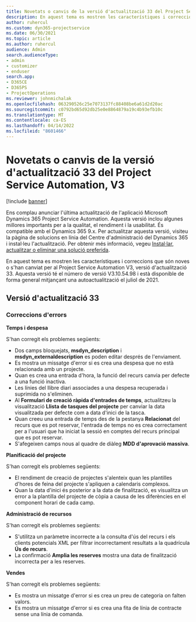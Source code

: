 ```yaml
---
title: Novetats o canvis de la versió d'actualització 33 del Project Service Automation, V3
description: En aquest tema es mostren les característiques i correccions disponibles al Project Service Automation V3, versió d'actualització 33.
author: ruhercul
ms.custom: dyn365-projectservice
ms.date: 06/30/2021
ms.topic: article
ms.author: ruhercul
audience: Admin
search.audienceType:
- admin
- customizer
- enduser
search.app:
- D365CE
- D365PS
- ProjectOperations
ms.reviewer: johnmichalak
ms.openlocfilehash: 063290526c25e7073137fc88408be6a61d2d20ac
ms.sourcegitcommit: c0792bd65d92db25e0e8864879a19c4b93efb10c
ms.translationtype: MT
ms.contentlocale: ca-ES
ms.lasthandoff: 04/14/2022
ms.locfileid: "8601466"
---
```

# <a name="whats-new-or-changed-in-project-service-automation-update-release-33-v3"></a>Novetats o canvis de la versió d'actualització 33 del Project Service Automation, V3

[!include [banner](../includes/psa-now-project-operations.md)]

Ens complau anunciar l'última actualització de l'aplicació Microsoft Dynamics 365 Project Service Automation. Aquesta versió inclou algunes millores importants per a la qualitat, el rendiment i la usabilitat. És compatible amb el Dynamics 365 9.x. Per actualitzar aquesta versió, visiteu la pàgina de solucions en línia del Centre d'administració del Dynamics 365 i instal·leu l'actualització. Per obtenir més informació, vegeu [Instal·lar, actualitzar o eliminar una solució preferida](/power-platform/admin/install-remove-preferred-solution).

En aquest tema es mostren les característiques i correccions que són noves o s'han canviat per al Project Service Automation V3, versió d'actualització 33. Aquesta versió té el número de versió V3.10.54.98 i està disponible de forma general mitjançant una autoactualització el juliol de 2021.

## <a name="update-release-33"></a>Versió d'actualització 33

### <a name="bug-fixes"></a>Correccions d'errors

**Temps i despesa**

S'han corregit els problemes següents:

- Dos camps bloquejats, **msdyn_description** i **msdyn_externaldescription** es poden editar després de l'enviament.
- Es mostra un missatge d'error si es crea una despesa que no està relacionada amb un projecte.
- Quan es crea una entrada d'hora, la funció del recurs canvia per defecte a una funció inactiva.
- Les línies del llibre diari associades a una despesa recuperada i suprimida no s'eliminen.
- Al **Formulari de creació ràpida d'entrades de temps**, actualitzeu la visualització **Llista de tasques del projecte** per canviar la data visualitzada per defecte com a data d'inici de la tasca.
- Quan creeu una entrada de temps des de la pestanya **Relacionat** del recurs que es pot reservar, l'entrada de temps no es crea correctament per a l'usuari que ha iniciat la sessió en comptes del recurs principal que es pot reservar.
- S'afegeixen camps nous al quadre de diàleg **MDD d'aprovació massiva**.

**Planificació del projecte**

S'han corregit els problemes següents:
- El rendiment de creació de projectes s'alenteix quan les plantilles d'hores de feina del projecte s'apliquen a calendaris complexos.
- Quan la data d'inici és posterior a la data de finalització, es visualitza un error a la plantilla del projecte de còpia a causa de les diferències en el component horari de cada camp.

**Administració de recursos**

S'han corregit els problemes següents:
- S'utilitza un paràmetre incorrecte a la consulta d'ús del recurs i els clients potencials XML per filtrar incorrectament resultats a la quadrícula **Ús de recurs**.
- La confirmació **Amplia les reserves** mostra una data de finalització incorrecta per a les reserves.

**Vendes**

S'han corregit els problemes següents:
- Es mostra un missatge d'error si es crea un preu de categoria on falten valors.
- Es mostra un missatge d'error si es crea una fita de línia de contracte sense una línia de comanda.
